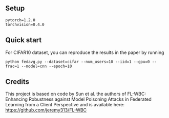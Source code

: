 
## Setup
```
pytorch=1.2.0
torchvision=0.4.0
```

## Quick start

For CIFAR10 dataset, you can reproduce the results in the paper by running
```
python fedavg.py --dataset=cifar --num_users=10 --iid=1 --gpu=0 --frac=1 --model=cnn --epoch=10
```

## Credits

This project is based on code by Sun et al. the authors of FL-WBC: Enhancing Robustness against Model Poisoning Attacks in Federated Learning from a Client Perspective
 and is available here: https://github.com/jeremy313/FL-WBC
